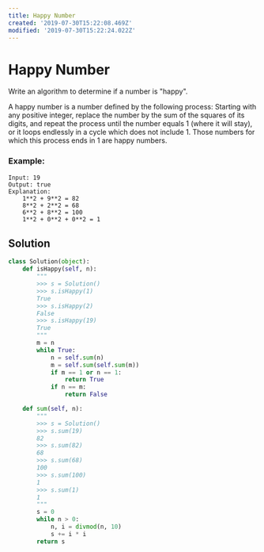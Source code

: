 ```yaml
---
title: Happy Number
created: '2019-07-30T15:22:08.469Z'
modified: '2019-07-30T15:22:24.022Z'
---
```


# Happy Number

Write an algorithm to determine if a number is "happy".

A happy number is a number defined by the following process: Starting with any positive integer, replace the number by the sum of the squares of its digits, and repeat the process until the number equals 1 (where it will stay), or it loops endlessly in a cycle which does not include 1. Those numbers for which this process ends in 1 are happy numbers.

### Example:

```
Input: 19
Output: true
Explanation:
    1**2 + 9**2 = 82
    8**2 + 2**2 = 68
    6**2 + 8**2 = 100
    1**2 + 0**2 + 0**2 = 1
```

## Solution

```py
class Solution(object):
    def isHappy(self, n):
        """
        >>> s = Solution()
        >>> s.isHappy(1)
        True
        >>> s.isHappy(2)
        False
        >>> s.isHappy(19)
        True
        """
        m = n
        while True:
            n = self.sum(n)
            m = self.sum(self.sum(m))
            if m == 1 or n == 1:
                return True
            if n == m:
                return False

    def sum(self, n):
        """
        >>> s = Solution()
        >>> s.sum(19)
        82
        >>> s.sum(82)
        68
        >>> s.sum(68)
        100
        >>> s.sum(100)
        1
        >>> s.sum(1)
        1
        """
        s = 0
        while n > 0:
            n, i = divmod(n, 10)
            s += i * i
        return s
```
